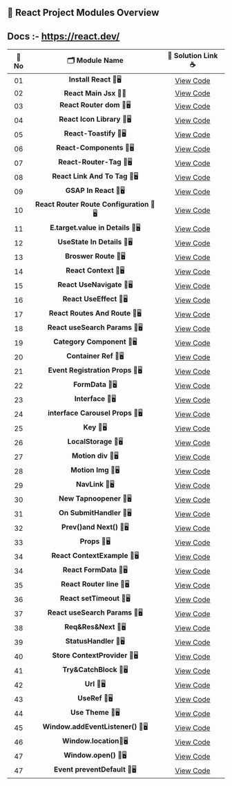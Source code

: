 ## 🧩 React Project Modules Overview

## Docs :- https://react.dev/

| 🔢 **No** | 🗂️ **Module Name**                | 🔗 **Solution Link** ☕ |
|:--------:|:----------------------------------:|:----------------------:|
| 01       | **Install React** 🎨🖥️                  | [View Code](https://github.com/Sangram03/Hackthons-Ideas-used/blob/main/Frontend/React/ReactInstall.md) |
| 02       | **React Main Jsx** 🧠🔧                    | [View Code](https://github.com/Sangram03/Hackthons-Ideas-used/blob/main/Frontend/React/ReactMainJsx.md) |
| 03       | **React Router dom** 🎨🖥️                  | [View Code](https://github.com/Sangram03/Hackthons-Ideas-used/blob/main/Frontend/React/ReactRouterdom.md) |
| 04       | **React Icon Library** 🎨🖥️                  | [View Code](https://github.com/Sangram03/Hackthons-Ideas-used/blob/main/Frontend/React/Ucide-react.md) |
| 05       | **React-Toastify** 🎨🖥️                  | [View Code](https://github.com/Sangram03/Hackthons-Ideas-used/blob/main/Frontend/React/React-Toastify.md) |
| 06       | **React-Components** 🎨🖥️                  | [View Code](https://github.com/Sangram03/Hackthons-Ideas-used/blob/main/Frontend/React/ReactComp_Website.md) |
| 07       | **React-Router-Tag** 🎨🖥️                  | [View Code](https://github.com/Sangram03/Hackthons-Ideas-used/blob/main/Frontend/React/ReactRouteTag.md) |
| 08       | **React Link And To Tag** 🎨🖥️                  | [View Code](https://github.com/Sangram03/Hackthons-Ideas-used/blob/main/Frontend/React/ReactLinkAndToTag.md) |
| 09       | **GSAP In React** 🎨🖥️                  | [View Code](https://github.com/Sangram03/Hackthons-Ideas-used/blob/main/Frontend/React/GSAPInREact.md) |
| 10       | **React Router Route Configuration** 🎨🖥️                  | [View Code](https://github.com/Sangram03/Hackthons-Ideas-used/blob/main/Frontend/React/ReactRouterRouteConfiguration.md) |
| 11       | **E.target.value in Details** 🎨🖥️                  | [View Code](https://github.com/Sangram03/Hackthons-Ideas-used/blob/main/Frontend/React/E.target.value.md) |
| 12       | **UseState In Details** 🎨🖥️                  | [View Code](https://github.com/Sangram03/Hackthons-Ideas-used/blob/main/Frontend/React/UseStateInDetails.md) |
| 13       | **Broswer Route** 🎨🖥️                  | [View Code](https://github.com/Sangram03/Hackthons-Ideas-used/blob/main/Frontend/React/BroswerRoute.md) |
| 14       | **React Context** 🎨🖥️                  | [View Code](https://github.com/Sangram03/Hackthons-Ideas-used/blob/main/Frontend/React/ReactContext.md) |
| 15       | **React UseNavigate** 🎨🖥️                  | [View Code](https://github.com/Sangram03/Hackthons-Ideas-used/blob/main/Frontend/React/UseNavigate.md) |
| 16       | **React UseEffect** 🎨🖥️                  | [View Code](https://github.com/Sangram03/Hackthons-Ideas-used/blob/main/Frontend/React/ReactUseEffect.md) |
| 17       | **React Routes And Route** 🎨🖥️                  | [View Code](https://github.com/Sangram03/Hackthons-Ideas-used/blob/main/Frontend/React/ReactRoutesAndRoute.md) |
| 18       | **React useSearch Params** 🎨🖥️                  | [View Code](https://github.com/Sangram03/Hackthons-Ideas-used/blob/main/Frontend/React/ReactuseSearchParams.md) |
| 19       | **Category Component** 🎨🖥️                  | [View Code](https://github.com/Sangram03/Hackthons-Ideas-used/blob/main/Frontend/React/CategoryComponent.md) |
| 20       | **Container Ref** 🎨🖥️                  | [View Code](https://github.com/Sangram03/Hackthons-Ideas-used/blob/main/Frontend/React/ContainerRef.md) |
| 21       | **Event Registration Props** 🎨🖥️                  | [View Code](https://github.com/Sangram03/Hackthons-Ideas-used/blob/main/Frontend/React/EventRegistrationProps.md) |
| 22       | **FormData** 🎨🖥️                  | [View Code](https://github.com/Sangram03/Hackthons-Ideas-used/blob/main/Frontend/React/FormData.md) |
| 23       | **Interface** 🎨🖥️                  | [View Code](https://github.com/Sangram03/Hackthons-Ideas-used/blob/main/Frontend/React/Interface.md) |
| 24       | **interface Carousel Props** 🎨🖥️                  | [View Code](https://github.com/Sangram03/Hackthons-Ideas-used/blob/main/Frontend/React/interfaceCarouselProps.md) |
| 25       | **Key** 🎨🖥️                  | [View Code](https://github.com/Sangram03/Hackthons-Ideas-used/blob/main/Frontend/React/Key.md) |
| 26       | **LocalStorage** 🎨🖥️                  | [View Code](https://github.com/Sangram03/Hackthons-Ideas-used/blob/main/Frontend/React/LocalStorage.md) |
| 27       | **Motion div** 🎨🖥️                  | [View Code](https://github.com/Sangram03/Hackthons-Ideas-used/blob/main/Frontend/React/motion.div.md) |
| 28       | **Motion Img** 🎨🖥️                  | [View Code](https://github.com/Sangram03/Hackthons-Ideas-used/blob/main/Frontend/React/motion.img.md) |
| 29       | **NavLink** 🎨🖥️                  | [View Code](https://github.com/Sangram03/Hackthons-Ideas-used/blob/main/Frontend/React/Navlink.md) |
| 30       | **New Tapnoopener** 🎨🖥️                  | [View Code](https://github.com/Sangram03/Hackthons-Ideas-used/blob/main/Frontend/React/NewTapnoopener.md) |
| 31       | **On SubmitHandler** 🎨🖥️                  | [View Code](https://github.com/Sangram03/Hackthons-Ideas-used/blob/main/Frontend/React/OnSubmitHandler.md) |
| 32       | **Prev()and Next()** 🎨🖥️                  | [View Code](https://github.com/Sangram03/Hackthons-Ideas-used/blob/main/Frontend/React/Prev()andNext().md) |
| 33       | **Props** 🎨🖥️                  | [View Code](https://github.com/Sangram03/Hackthons-Ideas-used/blob/main/Frontend/React/Props.md) |
| 34       | **React ContextExample** 🎨🖥️                  | [View Code](https://github.com/Sangram03/Hackthons-Ideas-used/blob/main/Frontend/React/ReactContextExample.md) |
| 34       | **React FormData** 🎨🖥️                  | [View Code](https://github.com/Sangram03/Hackthons-Ideas-used/blob/main/Frontend/React/ReactFormData.md) |
| 35       | **React Router line** 🎨🖥️                  | [View Code](https://github.com/Sangram03/Hackthons-Ideas-used/blob/main/Frontend/React/ReactRouterline.md) |
| 36       | **React setTimeout** 🎨🖥️                  | [View Code](https://github.com/Sangram03/Hackthons-Ideas-used/blob/main/Frontend/React/ReactsetTimeout.md) |
| 37       | **React useSearch Params** 🎨🖥️                  | [View Code](https://github.com/Sangram03/Hackthons-Ideas-used/blob/main/Frontend/React/ReactuseSearchParams.md) |
| 38       | **Req&Res&Next** 🎨🖥️                  | [View Code](https://github.com/Sangram03/Hackthons-Ideas-used/blob/main/Frontend/React/Req&Res&Next.md) |
| 39       | **StatusHandler** 🎨🖥️                  | [View Code](https://github.com/Sangram03/Hackthons-Ideas-used/blob/main/Frontend/React/StatusHandler.md) |
| 40       | **Store ContextProvider** 🎨🖥️                  | [View Code](https://github.com/Sangram03/Hackthons-Ideas-used/blob/main/Frontend/React/StoreContextProvider.md) |
| 41       | **Try&CatchBlock** 🎨🖥️                  | [View Code](https://github.com/Sangram03/Hackthons-Ideas-used/blob/main/Frontend/React/Try&CatchBlock.md) |
| 42       | **Url** 🎨🖥️                  | [View Code](https://github.com/Sangram03/Hackthons-Ideas-used/blob/main/Frontend/React/Url.md) |
| 43       | **UseRef** 🎨🖥️                  | [View Code](https://github.com/Sangram03/Hackthons-Ideas-used/blob/main/Frontend/React/UseRef.md) |
| 44       | **Use Theme** 🎨🖥️                  | [View Code](https://github.com/Sangram03/Hackthons-Ideas-used/blob/main/Frontend/React/useTheme.md) |
| 45       | **Window.addEventListener()** 🎨🖥️                  | [View Code](https://github.com/Sangram03/Hackthons-Ideas-used/blob/main/Frontend/React/Window.addEventListener().md) |
| 46       | **Window.location**🎨🖥️                  | [View Code](https://github.com/Sangram03/Hackthons-Ideas-used/blob/main/Frontend/React/Window.location.md) |
| 47       | **Window.open()** 🎨🖥️                  | [View Code](https://github.com/Sangram03/Hackthons-Ideas-used/blob/main/Frontend/React/Window.open().md) |
| 47       | **Event preventDefault** 🎨🖥️                  | [View Code](https://github.com/Sangram03/Hackthons-Ideas-used/blob/main/Frontend/React/Window.open().md) |




